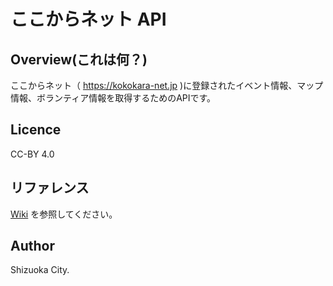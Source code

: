 ここからネット API
====

## Overview(これは何？)

ここからネット（ https://kokokara-net.jp )に登録されたイベント情報、マップ情報、ボランティア情報を取得するためのAPIです。


## Licence

CC-BY 4.0

## リファレンス

[Wiki](https://github.com/teamsol/kokokara-net-api/wiki/ここからネット-Web-API) を参照してください。


## Author

Shizuoka City.
